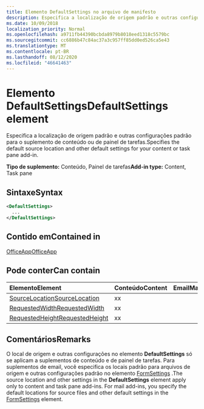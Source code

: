 ```yaml
---
title: Elemento DefaultSettings no arquivo de manifesto
description: Especifica a localização de origem padrão e outras configurações padrão para o suplemento de conteúdo ou de painel de tarefas.
ms.date: 10/09/2018
localization_priority: Normal
ms.openlocfilehash: a9711fb44390bcbda8979b8018eed1318c5579bc
ms.sourcegitcommit: cc6886b47c84ac37a3c957ff85dd0ed526ca5e43
ms.translationtype: MT
ms.contentlocale: pt-BR
ms.lasthandoff: 08/12/2020
ms.locfileid: "46641463"
---
```

# <a name="defaultsettings-element"></a><span data-ttu-id="8443e-103">Elemento DefaultSettings</span><span class="sxs-lookup"><span data-stu-id="8443e-103">DefaultSettings element</span></span>

<span data-ttu-id="8443e-104">Especifica a localização de origem padrão e outras configurações padrão para o suplemento de conteúdo ou de painel de tarefas.</span><span class="sxs-lookup"><span data-stu-id="8443e-104">Specifies the default source location and other default settings for your content or task pane add-in.</span></span>

<span data-ttu-id="8443e-105">**Tipo de suplemento:** Conteúdo, Painel de tarefas</span><span class="sxs-lookup"><span data-stu-id="8443e-105">**Add-in type:** Content, Task pane</span></span>

## <a name="syntax"></a><span data-ttu-id="8443e-106">Sintaxe</span><span class="sxs-lookup"><span data-stu-id="8443e-106">Syntax</span></span>

```XML
<DefaultSettings>
  ...
</DefaultSettings>
```

## <a name="contained-in"></a><span data-ttu-id="8443e-107">Contido em</span><span class="sxs-lookup"><span data-stu-id="8443e-107">Contained in</span></span>

[<span data-ttu-id="8443e-108">OfficeApp</span><span class="sxs-lookup"><span data-stu-id="8443e-108">OfficeApp</span></span>](officeapp.md)

## <a name="can-contain"></a><span data-ttu-id="8443e-109">Pode conter</span><span class="sxs-lookup"><span data-stu-id="8443e-109">Can contain</span></span>

|<span data-ttu-id="8443e-110">Elemento</span><span class="sxs-lookup"><span data-stu-id="8443e-110">Element</span></span>|<span data-ttu-id="8443e-111">Conteúdo</span><span class="sxs-lookup"><span data-stu-id="8443e-111">Content</span></span>|<span data-ttu-id="8443e-112">Email</span><span class="sxs-lookup"><span data-stu-id="8443e-112">Mail</span></span>|<span data-ttu-id="8443e-113">TaskPane</span><span class="sxs-lookup"><span data-stu-id="8443e-113">TaskPane</span></span>|
|:-----|:-----|:-----|:-----|
|[<span data-ttu-id="8443e-114">SourceLocation</span><span class="sxs-lookup"><span data-stu-id="8443e-114">SourceLocation</span></span>](sourcelocation.md)|<span data-ttu-id="8443e-115">x</span><span class="sxs-lookup"><span data-stu-id="8443e-115">x</span></span>||<span data-ttu-id="8443e-116">x</span><span class="sxs-lookup"><span data-stu-id="8443e-116">x</span></span>|
|[<span data-ttu-id="8443e-117">RequestedWidth</span><span class="sxs-lookup"><span data-stu-id="8443e-117">RequestedWidth</span></span>](requestedwidth.md)|<span data-ttu-id="8443e-118">x</span><span class="sxs-lookup"><span data-stu-id="8443e-118">x</span></span>|||
|[<span data-ttu-id="8443e-119">RequestedHeight</span><span class="sxs-lookup"><span data-stu-id="8443e-119">RequestedHeight</span></span>](requestedheight.md)|<span data-ttu-id="8443e-120">x</span><span class="sxs-lookup"><span data-stu-id="8443e-120">x</span></span>|||

## <a name="remarks"></a><span data-ttu-id="8443e-121">Comentários</span><span class="sxs-lookup"><span data-stu-id="8443e-121">Remarks</span></span>

<span data-ttu-id="8443e-122">O local de origem e outras configurações no elemento **DefaultSettings** só se aplicam a suplementos de conteúdo e de painel de tarefas. Para suplementos de email, você especifica os locais padrão para arquivos de origem e outras configurações padrão no elemento [FormSettings](formsettings.md) .</span><span class="sxs-lookup"><span data-stu-id="8443e-122">The source location and other settings in the **DefaultSettings** element apply only to content and task pane add-ins. For mail add-ins, you specify the default locations for source files and other default settings in the [FormSettings](formsettings.md) element.</span></span>
